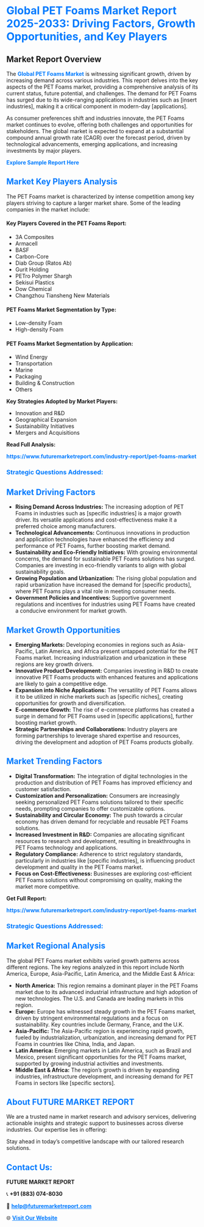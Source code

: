 <h1 style="color: #007BFF;">Global PET Foams Market Report 2025-2033: Driving Factors, Growth Opportunities, and Key Players</h1>

<section id="overview">
<h2>Market Report Overview</h2>
<p>The <a href="https://www.futuremarketreport.com/industry-report/pet-foams-market" style="color: #007BFF; text-decoration: none;"><strong>Global PET Foams Market</strong></a> is witnessing significant growth, driven by increasing demand across various industries. This report delves into the key aspects of the PET Foams market, providing a comprehensive analysis of its current status, future potential, and challenges. The demand for PET Foams has surged due to its wide-ranging applications in industries such as [insert industries], making it a critical component in modern-day [applications].</p>
<p>As consumer preferences shift and industries innovate, the PET Foams market continues to evolve, offering both challenges and opportunities for stakeholders. The global market is expected to expand at a substantial compound annual growth rate (CAGR) over the forecast period, driven by technological advancements, emerging applications, and increasing investments by major players.</p>
</section>

<section id="overview">
<p><a href="https://www.futuremarketreport.com/request-sample/reportId=108038" style="color: #007BFF; text-decoration: none;"><strong>Explore Sample Report Here</strong></a></p>
</section>

<section id="key-players">
<h2 style="color: #007BFF;">Market Key Players Analysis</h2>
<p>The PET Foams market is characterized by intense competition among key players striving to capture a larger market share. Some of the leading companies in the market include:</p>
<h4>Key Players Covered in the PET Foams Report:</h4>
<ul><li>3A Composites</li><li>Armacell</li><li>BASF</li><li>Carbon-Core</li><li>Diab Group (Ratos Ab)</li><li>Gurit Holding</li><li>PETro Polymer Shargh</li><li>Sekisui Plastics</li><li>Dow Chemical</li><li>Changzhou Tiansheng New Materials</li></ul>
<h4>PET Foams Market Segmentation by Type:</h4>
<ul><li>Low-density Foam</li><li>High-density Foam</li></ul>

<h4>PET Foams Market Segmentation by Application:</h4>
<ul><li>Wind Energy</li><li>Transportation</li><li>Marine</li><li>Packaging</li><li>Building &amp; Construction</li><li>Others</li></ul>
<p><strong>Key Strategies Adopted by Market Players:</strong></p>
<ul>
<li>Innovation and R&D</li>
<li>Geographical Expansion</li>
<li>Sustainability Initiatives</li>
<li>Mergers and Acquisitions</li>
</ul>
</section>

<section>
<p><strong>Read Full Analysis: </strong></p><a href="https://www.futuremarketreport.com/industry-report/pet-foams-market" style="color: #007BFF; text-decoration: none;"><strong>https://www.futuremarketreport.com/industry-report/pet-foams-market</strong></a>
<h3 style="color: #007BFF;">Strategic Questions Addressed:</h3>
</section>

<section id="driving-factors">
<h2 style="color: #007BFF;">Market Driving Factors</h2>
<ul>
<li><strong>Rising Demand Across Industries:</strong> The increasing adoption of PET Foams in industries such as [specific industries] is a major growth driver. Its versatile applications and cost-effectiveness make it a preferred choice among manufacturers.</li>
<li><strong>Technological Advancements:</strong> Continuous innovations in production and application technologies have enhanced the efficiency and performance of PET Foams, further boosting market demand.</li>
<li><strong>Sustainability and Eco-Friendly Initiatives:</strong> With growing environmental concerns, the demand for sustainable PET Foams solutions has surged. Companies are investing in eco-friendly variants to align with global sustainability goals.</li>
<li><strong>Growing Population and Urbanization:</strong> The rising global population and rapid urbanization have increased the demand for [specific products], where PET Foams plays a vital role in meeting consumer needs.</li>
<li><strong>Government Policies and Incentives:</strong> Supportive government regulations and incentives for industries using PET Foams have created a conducive environment for market growth.</li>
</ul>
</section>

<section id="growth-opportunities">
<h2 style="color: #007BFF;">Market Growth Opportunities</h2>
<ul>
<li><strong>Emerging Markets:</strong> Developing economies in regions such as Asia-Pacific, Latin America, and Africa present untapped potential for the PET Foams market. Increasing industrialization and urbanization in these regions are key growth drivers.</li>
<li><strong>Innovative Product Development:</strong> Companies investing in R&D to create innovative PET Foams products with enhanced features and applications are likely to gain a competitive edge.</li>
<li><strong>Expansion into Niche Applications:</strong> The versatility of PET Foams allows it to be utilized in niche markets such as [specific niches], creating opportunities for growth and diversification.</li>
<li><strong>E-commerce Growth:</strong> The rise of e-commerce platforms has created a surge in demand for PET Foams used in [specific applications], further boosting market growth.</li>
<li><strong>Strategic Partnerships and Collaborations:</strong> Industry players are forming partnerships to leverage shared expertise and resources, driving the development and adoption of PET Foams products globally.</li>
</ul>
</section>

<section id="trending-factors">
<h2 style="color: #007BFF;">Market Trending Factors</h2>
<ul>
<li><strong>Digital Transformation:</strong> The integration of digital technologies in the production and distribution of PET Foams has improved efficiency and customer satisfaction.</li>
<li><strong>Customization and Personalization:</strong> Consumers are increasingly seeking personalized PET Foams solutions tailored to their specific needs, prompting companies to offer customizable options.</li>
<li><strong>Sustainability and Circular Economy:</strong> The push towards a circular economy has driven demand for recyclable and reusable PET Foams solutions.</li>
<li><strong>Increased Investment in R&D:</strong> Companies are allocating significant resources to research and development, resulting in breakthroughs in PET Foams technology and applications.</li>
<li><strong>Regulatory Compliance:</strong> Adherence to strict regulatory standards, particularly in industries like [specific industries], is influencing product development and quality in the PET Foams market.</li>
<li><strong>Focus on Cost-Effectiveness:</strong> Businesses are exploring cost-efficient PET Foams solutions without compromising on quality, making the market more competitive.</li>
</ul>
</section>

<section>
<p><strong>Get Full Report: </strong></p><a href="https://www.futuremarketreport.com/industry-report/pet-foams-market" style="color: #007BFF; text-decoration: none;"><strong>https://www.futuremarketreport.com/industry-report/pet-foams-market</strong></a>
<h3 style="color: #007BFF;">Strategic Questions Addressed:</h3>
</section>


<section id="regional-analysis">
<h2 style="color: #007BFF;">Market Regional Analysis</h2>
<p>The global PET Foams market exhibits varied growth patterns across different regions. The key regions analyzed in this report include North America, Europe, Asia-Pacific, Latin America, and the Middle East & Africa:</p>
<ul>
<li><strong>North America:</strong> This region remains a dominant player in the PET Foams market due to its advanced industrial infrastructure and high adoption of new technologies. The U.S. and Canada are leading markets in this region.</li>
<li><strong>Europe:</strong> Europe has witnessed steady growth in the PET Foams market, driven by stringent environmental regulations and a focus on sustainability. Key countries include Germany, France, and the U.K.</li>
<li><strong>Asia-Pacific:</strong> The Asia-Pacific region is experiencing rapid growth, fueled by industrialization, urbanization, and increasing demand for PET Foams in countries like China, India, and Japan.</li>
<li><strong>Latin America:</strong> Emerging markets in Latin America, such as Brazil and Mexico, present significant opportunities for the PET Foams market, supported by growing industrial activities and investments.</li>
<li><strong>Middle East & Africa:</strong> The region’s growth is driven by expanding industries, infrastructure development, and increasing demand for PET Foams in sectors like [specific sectors].</li>
</ul>
</section>

<footer>
<h2 style="color: #007BFF;">About FUTURE MARKET REPORT</h2>
<p>We are a trusted name in market research and advisory services, delivering actionable insights and strategic support to businesses across diverse industries. Our expertise lies in offering:</p>

<p>Stay ahead in today’s competitive landscape with our tailored research solutions.</p>

<h2 style="color: #007BFF;">Contact Us:</h2>
<p><strong>FUTURE MARKET REPORT</strong></p>
<p>📞 <strong>+91 (883) 074-8030</strong></p>
<p>📧 <strong><a href="mailto:help@futuremarketreport.com" style="color: #007BFF;">help@futuremarketreport.com</a></strong></p>
<p>🌐 <strong><a href="https://www.futuremarketreport.com/" style="color: #007BFF;">Visit Our Website</a></strong></p>
</footer>